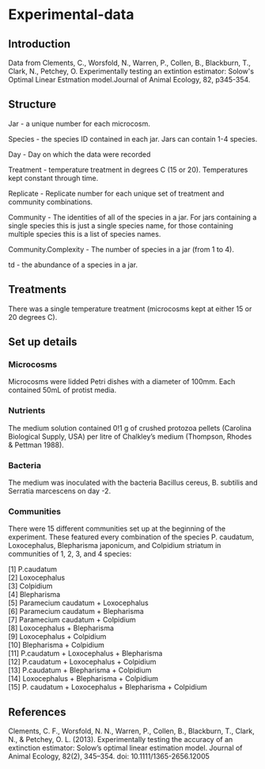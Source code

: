 # Experimental-data

## Introduction

Data from Clements, C., Worsfold, N., Warren, P., Collen, B., Blackburn, T., Clark, N., Petchey, O.  Experimentally testing an extintion estimator: Solow's  Optimal Linear Estmation model.Journal of Animal Ecology, 82, p345-354.

## Structure

Jar - a unique number for each microcosm. 

Species - the species ID contained in each jar. Jars can contain 1-4 species.

Day - Day on which the data were recorded

Treatment - temperature treatment in degrees C (15 or 20). Temperatures kept constant through time.

Replicate - Replicate number for each unique set of treatment and community combinations.

Community - The identities of all of the species in a jar. For jars containing a single species this is just a single species name, for those containing multiple species this is a list of species names. 

Community.Complexity - The number of species in a jar (from 1 to 4).

td - the abundance of a species in a jar.

## Treatments

There was a single temperature treatment (microcosms kept at either 15 or 20 degrees C). 

## Set up details

### Microcosms
Microcosms were lidded Petri dishes with a diameter of 100mm. Each contained 50mL of protist media. 

### Nutrients

The medium solution contained 0!1 g of crushed protozoa pellets (Carolina Biological Supply, USA) per litre of Chalkley’s medium (Thompson, Rhodes & Pettman 1988).

### Bacteria

The medium was inoculated with the bacteria Bacillus cereus, B. subtilis and Serratia marcescens on day -2.

### Communities

There were 15 different communities set up at the beginning of the experiment. These featured every combination of the species P. caudatum, Loxocephalus, Blepharisma japonicum, and Colpidium striatum in communities of 1, 2, 3, and 4 species:

 [1] P.caudatum                                           [2] Loxocephalus                                         [3] Colpidium                                            [4] Blepharisma                                          [5] Paramecium caudatum + Loxocephalus                   [6] Paramecium caudatum + Blepharisma                    [7] Paramecium caudatum + Colpidium                      [8] Loxocephalus + Blepharisma                           [9] Loxocephalus + Colpidium                            [10] Blepharisma + Colpidium                             [11] P.caudatum + Loxocephalus + Blepharisma             [12] P.caudatum + Loxocephalus + Colpidium               [13] P.caudatum + Blepharisma + Colpidium                [14] Loxocephalus + Blepharisma + Colpidium              [15] P. caudatum + Loxocephalus + Blepharisma + Colpidium

## References

Clements, C. F., Worsfold, N. N., Warren, P., Collen, B., Blackburn, T., Clark, N., & Petchey, O. L. (2013). Experimentally testing the accuracy of an extinction estimator: Solow’s optimal linear estimation model. Journal of Animal Ecology, 82(2), 345–354. doi: 10.1111/1365-2656.12005

